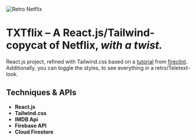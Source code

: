![Retro Netflix](https://res.cloudinary.com/dhrtgukmg/image/upload/v1662731210/txtflix-cover_s5lrbb.png)

# <strong>TXTflix</strong> – A React.js/Tailwind-copycat of Netflix, <em>with a twist.</em>

React.js project, refined with Tailwind.css based on a [tutorial](https://www.youtube.com/watch?v=ATz8wg6sg30) from [fireclint](https://github.com/fireclint). Additionally, you can toggle the styles, to see everything in a retro/Teletext-look.

## Techniques & APIs

* <strong>React.js</strong> 
* <strong>Tailwind.css</strong> 
* <strong>IMDB Api</strong> 
* <strong>Firebase API</strong>
* <strong>Cloud Firestore</strong>
